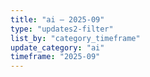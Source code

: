 ```yaml
---
title: "ai — 2025-09"
type: "updates2-filter"
list_by: "category_timeframe"
update_category: "ai"
timeframe: "2025-09"
---
```

